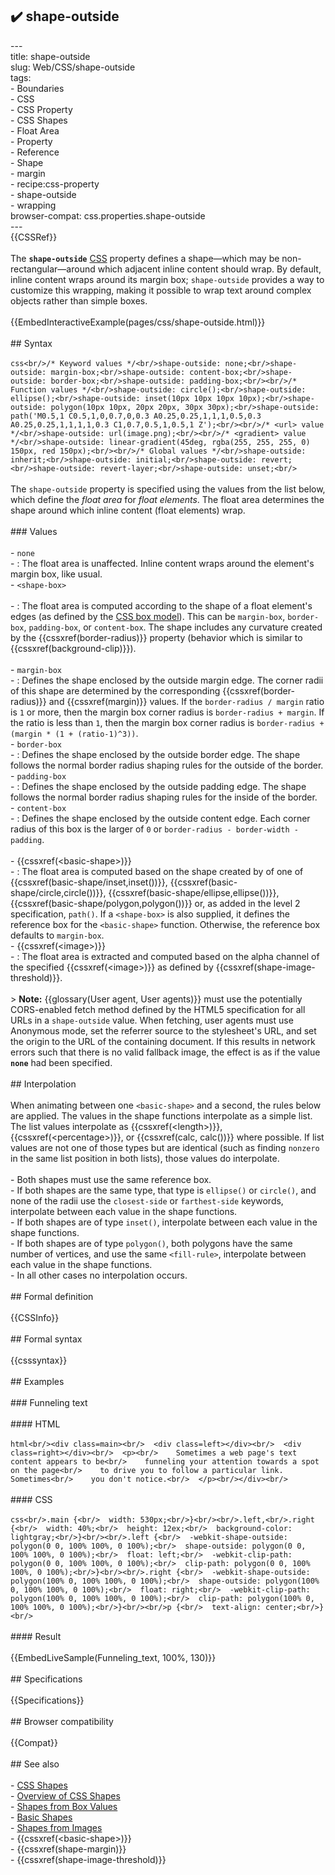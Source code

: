 ## ✔️ shape-outside 
 ---<br/>title: shape-outside<br/>slug: Web/CSS/shape-outside<br/>tags:<br/>  - Boundaries<br/>  - CSS<br/>  - CSS Property<br/>  - CSS Shapes<br/>  - Float Area<br/>  - Property<br/>  - Reference<br/>  - Shape<br/>  - margin<br/>  - recipe:css-property<br/>  - shape-outside<br/>  - wrapping<br/>browser-compat: css.properties.shape-outside<br/>---<br/>{{CSSRef}}<br/><br/>The **`shape-outside`** [CSS](/en-US/docs/Web/CSS) property defines a shape—which may be non-rectangular—around which adjacent inline content should wrap. By default, inline content wraps around its margin box; `shape-outside` provides a way to customize this wrapping, making it possible to wrap text around complex objects rather than simple boxes.<br/><br/>{{EmbedInteractiveExample(pages/css/shape-outside.html)}}<br/><br/>## Syntax<br/><br/>```css<br/>/* Keyword values */<br/>shape-outside: none;<br/>shape-outside: margin-box;<br/>shape-outside: content-box;<br/>shape-outside: border-box;<br/>shape-outside: padding-box;<br/><br/>/* Function values */<br/>shape-outside: circle();<br/>shape-outside: ellipse();<br/>shape-outside: inset(10px 10px 10px 10px);<br/>shape-outside: polygon(10px 10px, 20px 20px, 30px 30px);<br/>shape-outside: path('M0.5,1 C0.5,1,0,0.7,0,0.3 A0.25,0.25,1,1,1,0.5,0.3 A0.25,0.25,1,1,1,1,0.3 C1,0.7,0.5,1,0.5,1 Z');<br/><br/>/* <url> value */<br/>shape-outside: url(image.png);<br/><br/>/* <gradient> value */<br/>shape-outside: linear-gradient(45deg, rgba(255, 255, 255, 0) 150px, red 150px);<br/><br/>/* Global values */<br/>shape-outside: inherit;<br/>shape-outside: initial;<br/>shape-outside: revert;<br/>shape-outside: revert-layer;<br/>shape-outside: unset;<br/>```<br/><br/>The `shape-outside` property is specified using the values from the list below, which define the _float area_ for _float elements_. The float area determines the shape around which inline content (float elements) wrap.<br/><br/>### Values<br/><br/>- `none`<br/>  - : The float area is unaffected. Inline content wraps around the element's margin box, like usual.<br/>- `<shape-box>`<br/><br/>  - : The float area is computed according to the shape of a float element's edges (as defined by the [CSS box model](/en-US/docs/Web/CSS/CSS_Box_Model/Introduction_to_the_CSS_box_model)). This can be `margin-box`, `border-box`, `padding-box`, or `content-box`. The shape includes any curvature created by the {{cssxref(border-radius)}} property (behavior which is similar to {{cssxref(background-clip)}}).<br/><br/>    - `margin-box`<br/>      - : Defines the shape enclosed by the outside margin edge. The corner radii of this shape are determined by the corresponding {{cssxref(border-radius)}} and {{cssxref(margin)}} values. If the `border-radius / margin` ratio is `1` or more, then the margin box corner radius is `border-radius + margin`. If the ratio is less than `1`, then the margin box corner radius is `border-radius + (margin * (1 + (ratio-1)^3))`.<br/>    - `border-box`<br/>      - : Defines the shape enclosed by the outside border edge. The shape follows the normal border radius shaping rules for the outside of the border.<br/>    - `padding-box`<br/>      - : Defines the shape enclosed by the outside padding edge. The shape follows the normal border radius shaping rules for the inside of the border.<br/>    - `content-box`<br/>      - : Defines the shape enclosed by the outside content edge. Each corner radius of this box is the larger of `0` or `border-radius - border-width - padding`.<br/><br/>- {{cssxref(&lt;basic-shape&gt;)}}<br/>  - : The float area is computed based on the shape created by of one of {{cssxref(basic-shape/inset,inset())}}, {{cssxref(basic-shape/circle,circle())}}, {{cssxref(basic-shape/ellipse,ellipse())}},  {{cssxref(basic-shape/polygon,polygon())}} or, as added in the level 2 specification, `path()`. If a `<shape-box>` is also supplied, it defines the reference box for the `<basic-shape>` function. Otherwise, the reference box defaults to `margin-box`.<br/>- {{cssxref(&lt;image&gt;)}}<br/>  - : The float area is extracted and computed based on the alpha channel of the specified {{cssxref(&lt;image&gt;)}} as defined by {{cssxref(shape-image-threshold)}}.<br/><br/>> **Note:** {{glossary(User agent, User agents)}} must use the potentially CORS-enabled fetch method defined by the HTML5 specification for all URLs in a `shape-outside` value. When fetching, user agents must use Anonymous mode, set the referrer source to the stylesheet's URL, and set the origin to the URL of the containing document. If this results in network errors such that there is no valid fallback image, the effect is as if the value **`none`** had been specified.<br/><br/>## Interpolation<br/><br/>When animating between one `<basic-shape>` and a second, the rules below are applied. The values in the shape functions interpolate as a simple list. The list values interpolate as {{cssxref(&lt;length&gt;)}}, {{cssxref(&lt;percentage&gt;)}}, or {{cssxref(calc, calc())}} where possible. If list values are not one of those types but are identical (such as finding `nonzero` in the same list position in both lists), those values do interpolate.<br/><br/>- Both shapes must use the same reference box.<br/>- If both shapes are the same type, that type is `ellipse()` or `circle()`, and none of the radii use the `closest-side` or `farthest-side` keywords, interpolate between each value in the shape functions.<br/>- If both shapes are of type `inset()`, interpolate between each value in the shape functions.<br/>- If both shapes are of type `polygon()`, both polygons have the same number of vertices, and use the same `<fill-rule>`, interpolate between each value in the shape functions.<br/>- In all other cases no interpolation occurs.<br/><br/>## Formal definition<br/><br/>{{CSSInfo}}<br/><br/>## Formal syntax<br/><br/>{{csssyntax}}<br/><br/>## Examples<br/><br/>### Funneling text<br/><br/>#### HTML<br/><br/>```html<br/><div class=main><br/>  <div class=left></div><br/>  <div class=right></div><br/>  <p><br/>    Sometimes a web page's text content appears to be<br/>    funneling your attention towards a spot on the page<br/>    to drive you to follow a particular link. Sometimes<br/>    you don't notice.<br/>  </p><br/></div><br/>```<br/><br/>#### CSS<br/><br/>```css<br/>.main {<br/>  width: 530px;<br/>}<br/><br/>.left,<br/>.right {<br/>  width: 40%;<br/>  height: 12ex;<br/>  background-color: lightgray;<br/>}<br/><br/>.left {<br/>  -webkit-shape-outside: polygon(0 0, 100% 100%, 0 100%);<br/>  shape-outside: polygon(0 0, 100% 100%, 0 100%);<br/>  float: left;<br/>  -webkit-clip-path: polygon(0 0, 100% 100%, 0 100%);<br/>  clip-path: polygon(0 0, 100% 100%, 0 100%);<br/>}<br/><br/>.right {<br/>  -webkit-shape-outside: polygon(100% 0, 100% 100%, 0 100%);<br/>  shape-outside: polygon(100% 0, 100% 100%, 0 100%);<br/>  float: right;<br/>  -webkit-clip-path: polygon(100% 0, 100% 100%, 0 100%);<br/>  clip-path: polygon(100% 0, 100% 100%, 0 100%);<br/>}<br/><br/>p {<br/>  text-align: center;<br/>}<br/>```<br/><br/>#### Result<br/><br/>{{EmbedLiveSample(Funneling_text, 100%, 130)}}<br/><br/>## Specifications<br/><br/>{{Specifications}}<br/><br/>## Browser compatibility<br/><br/>{{Compat}}<br/><br/>## See also<br/><br/>- [CSS Shapes](/en-US/docs/Web/CSS/CSS_Shapes)<br/>- [Overview of CSS Shapes](/en-US/docs/Web/CSS/CSS_Shapes/Overview_of_CSS_Shapes)<br/>- [Shapes from Box Values](/en-US/docs/Web/CSS/CSS_Shapes/From_box_values)<br/>- [Basic Shapes](/en-US/docs/Web/CSS/CSS_Shapes/Basic_Shapes)<br/>- [Shapes from Images](/en-US/docs/Web/CSS/CSS_Shapes/Shapes_From_Images)<br/>- {{cssxref(&lt;basic-shape&gt;)}}<br/>- {{cssxref(shape-margin)}}<br/>- {{cssxref(shape-image-threshold)}}<br/>